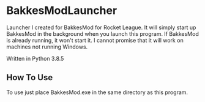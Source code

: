 # BakkesModLauncher
Launcher I created for BakkesMod for Rocket League.
It will simply start up BakkesMod in the background when you launch this program. If BakkesMod is already running, it won't start it.
I cannot promise that it will work on machines not running Windows.

Written in Python 3.8.5
## How To Use
To use just place BakkesMod.exe in the same directory as this program.
